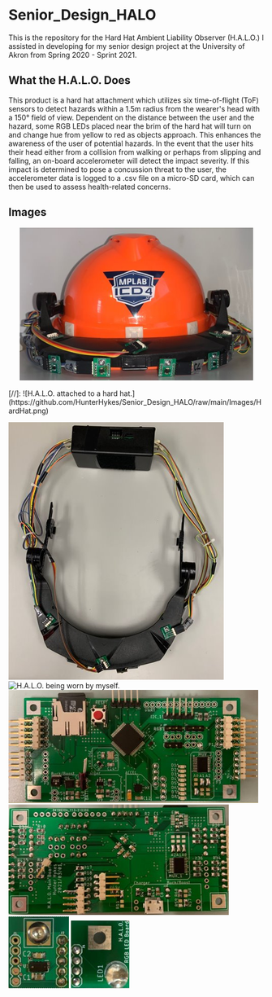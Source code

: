 # Senior_Design_HALO

This is the repository for the Hard Hat Ambient Liability Observer (H.A.L.O.) I assisted in developing for my senior design project at the University of Akron from Spring 2020 - Sprint 2021.

## What the H.A.L.O. Does
This product is a hard hat attachment which utilizes six time-of-flight (ToF) sensors to detect hazards within a 1.5m radius from the wearer's head with a 150° field of view. Dependent on the distance between the user and the hazard, some RGB LEDs placed near the brim of the hard hat will turn on and change hue from yellow to red as objects approach. This enhances the awareness of the user of potential hazards.
In the event that the user hits their head either from a collision from walking or perhaps from slipping and falling, an on-board accelerometer will detect the impact severity. If this impact is determined to pose a concussion threat to the user, the accelerometer data is logged to a .csv file on a micro-SD card, which can then be used to assess health-related concerns.

## Images
<p align="center">
  <img width="460" height="300" src="https://github.com/HunterHykes/Senior_Design_HALO/raw/main/Images/HardHat.png">
</p>
[//]: ![H.A.L.O. attached to a hard hat.](https://github.com/HunterHykes/Senior_Design_HALO/raw/main/Images/HardHat.png)

![H.A.L.O. detached from a hard hat.](https://github.com/HunterHykes/Senior_Design_HALO/raw/main/Images/HALO_detached.png)
![H.A.L.O. being worn by myself.](https://github.com/HunterHykes/Senior_Design_HALO/raw/main/Images/HALO.JPG)
![H.A.L.O. Main Board (top).](https://github.com/HunterHykes/Senior_Design_HALO/raw/main/Images/HALO_Main_top.png)
![H.A.L.O. Main Board (bottom).](https://github.com/HunterHykes/Senior_Design_HALO/raw/main/Images/HALO_Main_bottom.png)
![H.A.L.O. Time-of-Flight Board.](https://github.com/HunterHykes/Senior_Design_HALO/raw/main/Images/HALO_ToF.png)
![H.A.L.O. RGB LED Board.](https://github.com/HunterHykes/Senior_Design_HALO/raw/main/Images/HALO_RGB.png)
